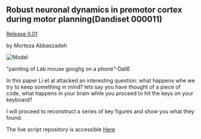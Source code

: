 ##  Robust neuronal dynamics in premotor cortex during motor planning(Dandiset 000011)

[Release 0.01](https://github.com/MorterzaAbbaszadeh/Publications/tree/main/DANDI-Livescript/000011/MortezaAbbaszadeh)

by Morteza Abbaszadeh

![Model](https://github.com/MorterzaAbbaszadeh/Publications/blob/main/DANDI-Livescript/000011/MortezaAbbaszadeh/DALL%C2%B7E%202023-03-25%2011.09.18%20-%20painting%20of%20Lab%20mouse%20googlig%20on%20a%20phone.png?raw=true)

“painting of Lab mouse googlig on a phone”-DallE

In this paper Li et al attacked an interesting question: what happens whe we try to keep something in mind? lets say you have thought of a piece of code, what happens in your brain while you proceed to hit the keys on your keyboard?

I will proceed to reconstruct a series of key figures and show you what they found.

The live script repository is accessible [Here](https://github.com/MorterzaAbbaszadeh/Publications/tree/main/DANDI-Livescript/000011/MortezaAbbaszadeh)
